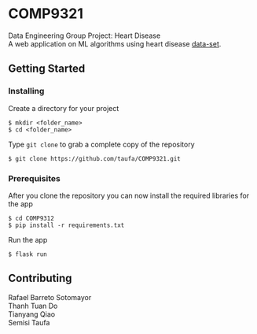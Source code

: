 # COMP9321
Data Engineering Group Project: Heart Disease   
A web application on ML algorithms using heart disease [data-set](https://archive.ics.uci.edu/ml/machine-learning-databases/heart-disease/processed.cleveland.data).

## Getting Started
### Installing
Create a directory for your project
```
$ mkdir <folder_name>
$ cd <folder_name>
```
Type ```git clone``` to grab a complete copy of the repository
```
$ git clone https://github.com/taufa/COMP9321.git
```

### Prerequisites

After you clone the repository you can now install the required libraries for the app
```
$ cd COMP9312
$ pip install -r requirements.txt
```

Run the app
```
$ flask run
```
## Contributing

Rafael Barreto Sotomayor   
Thanh Tuan Do   
Tianyang Qiao   
Semisi Taufa
